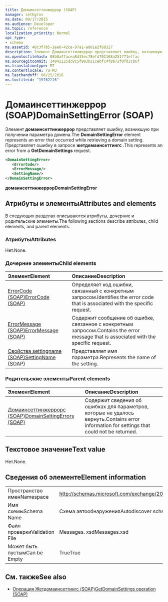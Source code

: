 ```yaml
---
title: Домаинсеттинжеррор (SOAP)
manager: sethgros
ms.date: 09/17/2015
ms.audience: Developer
ms.topic: reference
localization_priority: Normal
api_type:
- schema
ms.assetid: 48c3f7b5-2ee0-42ce-97a1-a881e2f60327
description: Элемент Домаинсеттинжеррор представляет ошибку, возникшую при получении параметра домена. Представляет ошибку в запросе Жетдомаинсеттингс.
ms.openlocfilehash: 08b0a47acea8d35ec78efd701168a251771effac
ms.sourcegitcommit: 34041125dc8c5f993b21cebfc4f8b72f0fd2cb6f
ms.translationtype: MT
ms.contentlocale: ru-RU
ms.lasthandoff: 06/25/2018
ms.locfileid: "19762216"
---
```

# <a name="domainsettingerror-soap"></a><span data-ttu-id="74fde-104">Домаинсеттинжеррор (SOAP)</span><span class="sxs-lookup"><span data-stu-id="74fde-104">DomainSettingError (SOAP)</span></span>

<span data-ttu-id="74fde-105">Элемент **домаинсеттинжеррор** представляет ошибку, возникшую при получении параметра домена.</span><span class="sxs-lookup"><span data-stu-id="74fde-105">The **DomainSettingError** element represents an error that occurred while retrieving a domain setting.</span></span> <span data-ttu-id="74fde-106">Представляет ошибку в запросе **жетдомаинсеттингс** .</span><span class="sxs-lookup"><span data-stu-id="74fde-106">This represents an error from a **GetDomainSettings** request.</span></span> 
  
```XML
<DomainSettingError>
   <ErrorCode/>
   <ErrorMessage/>
   <SettingName/>
</DomainSettingError>
```

 <span data-ttu-id="74fde-107">**домаинсеттинжеррор**</span><span class="sxs-lookup"><span data-stu-id="74fde-107">**DomainSettingError**</span></span>
## <a name="attributes-and-elements"></a><span data-ttu-id="74fde-108">Атрибуты и элементы</span><span class="sxs-lookup"><span data-stu-id="74fde-108">Attributes and elements</span></span>

<span data-ttu-id="74fde-109">В следующих разделах описываются атрибуты, дочерние и родительские элементы.</span><span class="sxs-lookup"><span data-stu-id="74fde-109">The following sections describe attributes, child elements, and parent elements.</span></span>
  
### <a name="attributes"></a><span data-ttu-id="74fde-110">Атрибуты</span><span class="sxs-lookup"><span data-stu-id="74fde-110">Attributes</span></span>

<span data-ttu-id="74fde-111">Нет.</span><span class="sxs-lookup"><span data-stu-id="74fde-111">None.</span></span>
  
### <a name="child-elements"></a><span data-ttu-id="74fde-112">Дочерние элементы</span><span class="sxs-lookup"><span data-stu-id="74fde-112">Child elements</span></span>

|<span data-ttu-id="74fde-113">**Элемент**</span><span class="sxs-lookup"><span data-stu-id="74fde-113">**Element**</span></span>|<span data-ttu-id="74fde-114">**Описание**</span><span class="sxs-lookup"><span data-stu-id="74fde-114">**Description**</span></span>|
|:-----|:-----|
|[<span data-ttu-id="74fde-115">ErrorCode (SOAP)</span><span class="sxs-lookup"><span data-stu-id="74fde-115">ErrorCode (SOAP)</span></span>](errorcode-soap.md) <br/> |<span data-ttu-id="74fde-116">Определяет код ошибки, связанный с конкретным запросом.</span><span class="sxs-lookup"><span data-stu-id="74fde-116">Identifies the error code that is associated with the specific request.</span></span>  <br/> |
|[<span data-ttu-id="74fde-117">ErrorMessage (SOAP)</span><span class="sxs-lookup"><span data-stu-id="74fde-117">ErrorMessage (SOAP)</span></span>](errormessage-soap.md) <br/> |<span data-ttu-id="74fde-118">Содержит сообщение об ошибке, связанное с конкретным запросом.</span><span class="sxs-lookup"><span data-stu-id="74fde-118">Contains the error message that is associated with the specific request.</span></span>  <br/> |
|[<span data-ttu-id="74fde-119">Свойства settingname (SOAP)</span><span class="sxs-lookup"><span data-stu-id="74fde-119">SettingName (SOAP)</span></span>](settingname-soap.md) <br/> |<span data-ttu-id="74fde-120">Представляет имя параметра.</span><span class="sxs-lookup"><span data-stu-id="74fde-120">Represents the name of the setting.</span></span>  <br/> |
   
### <a name="parent-elements"></a><span data-ttu-id="74fde-121">Родительские элементы</span><span class="sxs-lookup"><span data-stu-id="74fde-121">Parent elements</span></span>

|<span data-ttu-id="74fde-122">**Элемент**</span><span class="sxs-lookup"><span data-stu-id="74fde-122">**Element**</span></span>|<span data-ttu-id="74fde-123">**Описание**</span><span class="sxs-lookup"><span data-stu-id="74fde-123">**Description**</span></span>|
|:-----|:-----|
|[<span data-ttu-id="74fde-124">Домаинсеттинжеррорс (SOAP)</span><span class="sxs-lookup"><span data-stu-id="74fde-124">DomainSettingErrors (SOAP)</span></span>](domainsettingerrors-soap.md) <br/> |<span data-ttu-id="74fde-125">Содержит сведения об ошибках для параметров, которые не удалось вернуть.</span><span class="sxs-lookup"><span data-stu-id="74fde-125">Contains error information for settings that could not be returned.</span></span>  <br/> |
   
## <a name="text-value"></a><span data-ttu-id="74fde-126">Текстовое значение</span><span class="sxs-lookup"><span data-stu-id="74fde-126">Text value</span></span>

<span data-ttu-id="74fde-127">Нет.</span><span class="sxs-lookup"><span data-stu-id="74fde-127">None.</span></span>
  
## <a name="element-information"></a><span data-ttu-id="74fde-128">Сведения об элементе</span><span class="sxs-lookup"><span data-stu-id="74fde-128">Element information</span></span>

|||
|:-----|:-----|
|<span data-ttu-id="74fde-129">Пространство имен</span><span class="sxs-lookup"><span data-stu-id="74fde-129">Namespace</span></span>  <br/> |http://schemas.microsoft.com/exchange/2010/Autodiscover  <br/> |
|<span data-ttu-id="74fde-130">Имя схемы</span><span class="sxs-lookup"><span data-stu-id="74fde-130">Schema Name</span></span>  <br/> |<span data-ttu-id="74fde-131">Схема автообнаружения</span><span class="sxs-lookup"><span data-stu-id="74fde-131">Autodiscover schema</span></span>  <br/> |
|<span data-ttu-id="74fde-132">Файл проверки</span><span class="sxs-lookup"><span data-stu-id="74fde-132">Validation File</span></span>  <br/> |<span data-ttu-id="74fde-133">Messages. xsd</span><span class="sxs-lookup"><span data-stu-id="74fde-133">Messages.xsd</span></span>  <br/> |
|<span data-ttu-id="74fde-134">Может быть пустым</span><span class="sxs-lookup"><span data-stu-id="74fde-134">Can be Empty</span></span>  <br/> |<span data-ttu-id="74fde-135">True</span><span class="sxs-lookup"><span data-stu-id="74fde-135">True</span></span>  <br/> |
   
## <a name="see-also"></a><span data-ttu-id="74fde-136">См. также</span><span class="sxs-lookup"><span data-stu-id="74fde-136">See also</span></span>

- [<span data-ttu-id="74fde-137">Операция Жетдомаинсеттингс (SOAP)</span><span class="sxs-lookup"><span data-stu-id="74fde-137">GetDomainSettings operation (SOAP)</span></span>](getdomainsettings-operation-soap.md)

